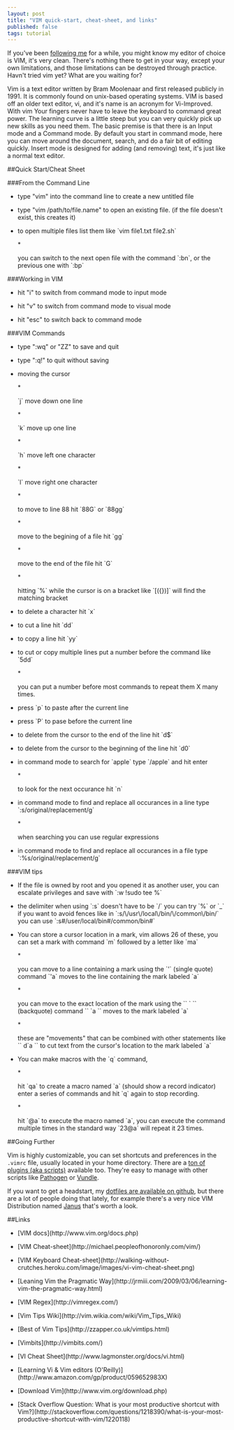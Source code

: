 ```yaml
---
layout: post
title: "VIM quick-start, cheat-sheet, and links"
published: false
tags: tutorial
---
```


If you've been [following me](http://twitter.com/jkirchartz) for a while, you might know my editor of choice is VIM,
it's very clean. There's nothing there to get in your way, except your own limitations, and those limitations can be
destroyed through practice. Havn't tried vim yet? What are you waiting for?

Vim is a text editor written by Bram Moolenaar and first released publicly in 1991. 
It is commonly found on unix-based operating systems. 
VIM is based off an older text editor, vi, and it's name is an acronym for Vi-Improved.
With vim Your fingers never have to leave the keyboard to command great power. The learning curve is a little steep but you can very quickly pick up new skills as you need them. The basic premise is that there is an Input mode
and a Command mode. By default you start in command mode, here you can move around the document, search, and do a fair bit of editing quickly. Insert mode is designed for adding (and removing) text, it's just like a normal text
editor.

##Quick Start/Cheat Sheet

###From the Command Line

* <p>type "vim" into the command line to create a new untitled file</p>
* <p>type "vim /path/to/file.name" to open an existing file. (if the file doesn't exist, this creates it)</p>
* <p>to open multiple files list them like `vim file1.txt file2.sh`</p>
    * <p>you can switch to the next open file with the command `:bn`, or the previous one with `:bp`</p>

###Working in VIM

* <p>hit "i" to switch from command mode to input mode
* <p>hit "v" to switch from command mode to visual mode
* <p>hit "esc" to switch back to command mode

###VIM Commands

* <p>type ":wq" or "ZZ" to save and quit
* <p>type ":q!" to quit without saving
* <p>moving the cursor</p>
    * <p>`j` move down one line</p>
    * <p>`k` move up one line</p>
    * <p>`h` move left one character</p>
    * <p>`l` move right one character</p>
    * <p>to move to line 88 hit `88G` or `88gg`</p>
    * <p>move to the begining of a file hit `gg`</p>
    * <p>move to the end of the file hit `G`</p>
    * <p>hitting `%` while the cursor is on a bracket like `[({})]` will find the matching bracket</p>
* <p>to delete a character hit `x`</p>
* <p>to cut a line hit `dd`</p>
* <p>to copy a line hit `yy`</p>
* <p>to cut or copy multiple lines put a number before the command like `5dd`</p>
    * <p>you can put a number before most commands to repeat them X many times.</p>
* <p>press `p` to paste after the current line</p>
* <p>press `P` to pase before the current line</p>
* <p>to delete from the cursor to the end of the line hit `d$`</p>
* <p>to delete from the cursor to the beginning of the line hit `d0`</p>
* <p>in command mode to search for `apple` type `/apple` and hit enter</p>
    * <p>to look for the next occurance hit `n`</p>
* <p>in command mode to find and replace all occurances in a line type `:s/original/replacement/g`</p>
    * <p>when searching you can use regular expressions</p>
* <p>in command mode to find and replace all occurances in a file type `:%s/original/replacement/g`</p>


###VIM tips

* <p>If the file is owned by root and you opened it as another user, you can escalate privileges and save with `:w !sudo tee %`</p>
* <p>the delimiter when using `:s` doesn't have to be `/` you can try `%` or `_` if you want to avoid fences like in `:s/\/usr\/local\/bin/\/common\/bin/` you can use `:s#/user/local/bin#/common/bin#`</p>
* <p>You can store a cursor location in a mark, vim allows 26 of these, you can set a mark with command `m` followed by a letter like `ma`</p>
    * <p>you can move to a line containing a mark using the `'` (single quote) command `'a` moves to the line containing the mark labeled `a`</p>
    * <p>you can move to the exact location of the mark using the `` ` `` (backquote) command `` `a `` moves to the mark labeled `a`</p>
    * <p>these are "movements" that can be combined with other statements like `` d`a `` to cut text from the cursor's location to the mark labeled `a`</p>
* <p>You can make macros with the `q` command, </p>
    * <p>hit `qa` to create a macro named `a` (should show a record indicator) enter a series of commands and  hit `q` again to stop recording.</p>
    * <p>hit `@a` to execute the macro named `a`, you can execute the command multiple times in the standard way `23@a` will repeat it 23 times.</p>

##Going Further

Vim is highly customizable, you can set shortcuts and preferences in the `.vimrc` file, usually located in your home directory.
There are a [ton of plugins (aka scripts)](http://www.vim.org/scripts/) available too. They're easy to manage with other scripts
like [Pathogen](https://github.com/tpope/vim-pathogen) or [Vundle](https://github.com/gmarik/vundle). 

If you want to get a headstart, my [dotfiles are available on github](https://github.com/jkirchartz/dotfiles), but there are a lot of people 
doing that lately, for example there's a very nice VIM Distribution named [Janus](https://github.com/carlhuda/janus) that's worth a look.

##Links

* <p>[VIM docs](http://www.vim.org/docs.php) 
* <p>[VIM Cheat-sheet](http://michael.peopleofhonoronly.com/vim/)
* <p>[VIM Keyboard Cheat-sheet](http://walking-without-crutches.heroku.com/image/images/vi-vim-cheat-sheet.png)</p>
* <p>[Leaning Vim the Pragmatic Way](http://jrmiii.com/2009/03/06/learning-vim-the-pragmatic-way.html)</p>
* <p>[VIM Regex](http://vimregex.com/)</p>
* <p>[Vim Tips Wiki](http://vim.wikia.com/wiki/Vim_Tips_Wiki)</p>
* <p>[Best of Vim Tips](http://zzapper.co.uk/vimtips.html)</p>
* <p>[Vimbits](http://vimbits.com/)</p>
* <p>[VI Cheat Sheet](http://www.lagmonster.org/docs/vi.html)</p>
* <p>[Learning Vi & Vim editors (O'Reilly)](http://www.amazon.com/gp/product/059652983X)</p>
* <p>[Download Vim](http://www.vim.org/download.php)</p>
* <p>[Stack Overflow Question: What is your most productive shortcut with Vim?](http://stackoverflow.com/questions/1218390/what-is-your-most-productive-shortcut-with-vim/1220118)</p>

